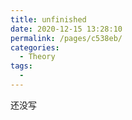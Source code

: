 ```yaml
---
title: unfinished
date: 2020-12-15 13:28:10
permalink: /pages/c538eb/
categories:
  - Theory
tags:
  - 
---
```

还没写